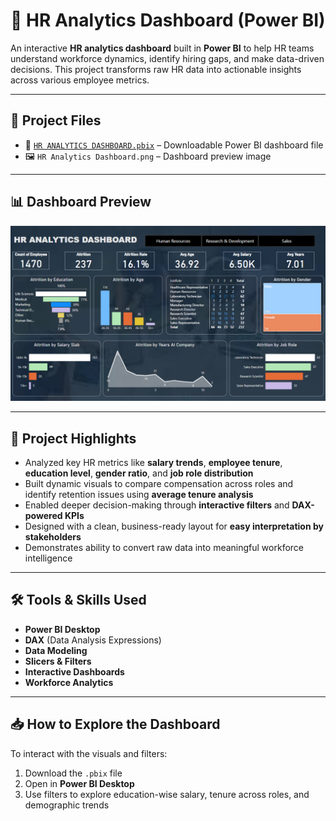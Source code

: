 # 🧠 HR Analytics Dashboard (Power BI)

An interactive **HR analytics dashboard** built in **Power BI** to help HR teams understand workforce dynamics, identify hiring gaps, and make data-driven decisions. This project transforms raw HR data into actionable insights across various employee metrics.

---

## 📁 Project Files

- 🎯 [`HR ANALYTICS DASHBOARD.pbix`](https://github.com/Tahseenahhamza/HR-Analytics-Dashboard-Power-BI/blob/main/HR%20ANALYTICS%20DASHBOARD.pbix) – Downloadable Power BI dashboard file  
- 🖼️ `HR Analytics Dashboard.png` – Dashboard preview image  

---

## 📊 Dashboard Preview

![HR Analytics Dashboard](https://github.com/Tahseenahhamza/HR-Analytics-Dashboard-Power-BI/blob/main/HR%20Dashboard.png)

---

## 🌟 Project Highlights

- Analyzed key HR metrics like **salary trends**, **employee tenure**, **education level**, **gender ratio**, and **job role distribution**  
- Built dynamic visuals to compare compensation across roles and identify retention issues using **average tenure analysis**  
- Enabled deeper decision-making through **interactive filters** and **DAX-powered KPIs**  
- Designed with a clean, business-ready layout for **easy interpretation by stakeholders**  
- Demonstrates ability to convert raw data into meaningful workforce intelligence  

---

## 🛠 Tools & Skills Used

- **Power BI Desktop**  
- **DAX** (Data Analysis Expressions)  
- **Data Modeling**  
- **Slicers & Filters**  
- **Interactive Dashboards**  
- **Workforce Analytics**

---

## 📥 How to Explore the Dashboard

To interact with the visuals and filters:

1. Download the `.pbix` file  
2. Open in **Power BI Desktop**  
3. Use filters to explore education-wise salary, tenure across roles, and demographic trends



